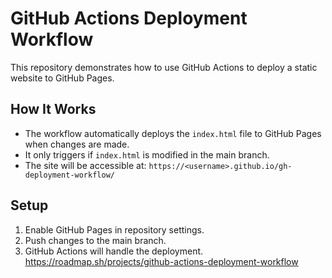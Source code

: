# GitHub Actions Deployment Workflow

This repository demonstrates how to use GitHub Actions to deploy a static website to GitHub Pages. 

## How It Works
- The workflow automatically deploys the `index.html` file to GitHub Pages when changes are made.
- It only triggers if `index.html` is modified in the main branch.
- The site will be accessible at: `https://<username>.github.io/gh-deployment-workflow/`

## Setup
1. Enable GitHub Pages in repository settings.
2. Push changes to the main branch.
3. GitHub Actions will handle the deployment.
https://roadmap.sh/projects/github-actions-deployment-workflow
